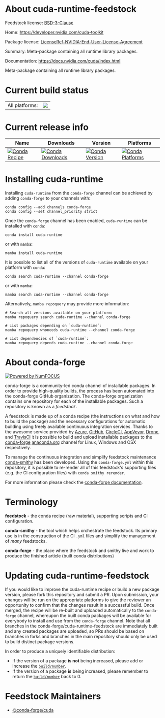 About cuda-runtime-feedstock
============================

Feedstock license: [BSD-3-Clause](https://github.com/conda-forge/cuda-runtime-feedstock/blob/main/LICENSE.txt)

Home: https://developer.nvidia.com/cuda-toolkit

Package license: [LicenseRef-NVIDIA-End-User-License-Agreement](https://docs.nvidia.com/cuda/eula/index.html)

Summary: Meta-package containing all runtime library packages.

Documentation: https://docs.nvidia.com/cuda/index.html

Meta-package containing all runtime library packages.


Current build status
====================


<table><tr><td>All platforms:</td>
    <td>
      <a href="https://dev.azure.com/conda-forge/feedstock-builds/_build/latest?definitionId=19585&branchName=main">
        <img src="https://dev.azure.com/conda-forge/feedstock-builds/_apis/build/status/cuda-runtime-feedstock?branchName=main">
      </a>
    </td>
  </tr>
</table>

Current release info
====================

| Name | Downloads | Version | Platforms |
| --- | --- | --- | --- |
| [![Conda Recipe](https://img.shields.io/badge/recipe-cuda--runtime-green.svg)](https://anaconda.org/conda-forge/cuda-runtime) | [![Conda Downloads](https://img.shields.io/conda/dn/conda-forge/cuda-runtime.svg)](https://anaconda.org/conda-forge/cuda-runtime) | [![Conda Version](https://img.shields.io/conda/vn/conda-forge/cuda-runtime.svg)](https://anaconda.org/conda-forge/cuda-runtime) | [![Conda Platforms](https://img.shields.io/conda/pn/conda-forge/cuda-runtime.svg)](https://anaconda.org/conda-forge/cuda-runtime) |

Installing cuda-runtime
=======================

Installing `cuda-runtime` from the `conda-forge` channel can be achieved by adding `conda-forge` to your channels with:

```
conda config --add channels conda-forge
conda config --set channel_priority strict
```

Once the `conda-forge` channel has been enabled, `cuda-runtime` can be installed with `conda`:

```
conda install cuda-runtime
```

or with `mamba`:

```
mamba install cuda-runtime
```

It is possible to list all of the versions of `cuda-runtime` available on your platform with `conda`:

```
conda search cuda-runtime --channel conda-forge
```

or with `mamba`:

```
mamba search cuda-runtime --channel conda-forge
```

Alternatively, `mamba repoquery` may provide more information:

```
# Search all versions available on your platform:
mamba repoquery search cuda-runtime --channel conda-forge

# List packages depending on `cuda-runtime`:
mamba repoquery whoneeds cuda-runtime --channel conda-forge

# List dependencies of `cuda-runtime`:
mamba repoquery depends cuda-runtime --channel conda-forge
```


About conda-forge
=================

[![Powered by
NumFOCUS](https://img.shields.io/badge/powered%20by-NumFOCUS-orange.svg?style=flat&colorA=E1523D&colorB=007D8A)](https://numfocus.org)

conda-forge is a community-led conda channel of installable packages.
In order to provide high-quality builds, the process has been automated into the
conda-forge GitHub organization. The conda-forge organization contains one repository
for each of the installable packages. Such a repository is known as a *feedstock*.

A feedstock is made up of a conda recipe (the instructions on what and how to build
the package) and the necessary configurations for automatic building using freely
available continuous integration services. Thanks to the awesome service provided by
[Azure](https://azure.microsoft.com/en-us/services/devops/), [GitHub](https://github.com/),
[CircleCI](https://circleci.com/), [AppVeyor](https://www.appveyor.com/),
[Drone](https://cloud.drone.io/welcome), and [TravisCI](https://travis-ci.com/)
it is possible to build and upload installable packages to the
[conda-forge](https://anaconda.org/conda-forge) [anaconda.org](https://anaconda.org/)
channel for Linux, Windows and OSX respectively.

To manage the continuous integration and simplify feedstock maintenance
[conda-smithy](https://github.com/conda-forge/conda-smithy) has been developed.
Using the ``conda-forge.yml`` within this repository, it is possible to re-render all of
this feedstock's supporting files (e.g. the CI configuration files) with ``conda smithy rerender``.

For more information please check the [conda-forge documentation](https://conda-forge.org/docs/).

Terminology
===========

**feedstock** - the conda recipe (raw material), supporting scripts and CI configuration.

**conda-smithy** - the tool which helps orchestrate the feedstock.
                   Its primary use is in the construction of the CI ``.yml`` files
                   and simplify the management of *many* feedstocks.

**conda-forge** - the place where the feedstock and smithy live and work to
                  produce the finished article (built conda distributions)


Updating cuda-runtime-feedstock
===============================

If you would like to improve the cuda-runtime recipe or build a new
package version, please fork this repository and submit a PR. Upon submission,
your changes will be run on the appropriate platforms to give the reviewer an
opportunity to confirm that the changes result in a successful build. Once
merged, the recipe will be re-built and uploaded automatically to the
`conda-forge` channel, whereupon the built conda packages will be available for
everybody to install and use from the `conda-forge` channel.
Note that all branches in the conda-forge/cuda-runtime-feedstock are
immediately built and any created packages are uploaded, so PRs should be based
on branches in forks and branches in the main repository should only be used to
build distinct package versions.

In order to produce a uniquely identifiable distribution:
 * If the version of a package **is not** being increased, please add or increase
   the [``build/number``](https://docs.conda.io/projects/conda-build/en/latest/resources/define-metadata.html#build-number-and-string).
 * If the version of a package **is** being increased, please remember to return
   the [``build/number``](https://docs.conda.io/projects/conda-build/en/latest/resources/define-metadata.html#build-number-and-string)
   back to 0.

Feedstock Maintainers
=====================

* [@conda-forge/cuda](https://github.com/conda-forge/cuda/)

